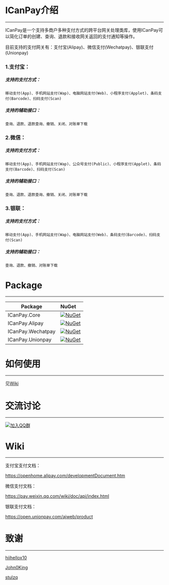 # ICanPay介绍
---

ICanPay是一个支持多商户多种支付方式的跨平台网关处理类库，使用ICanPay可以简化订单的创建、查询、退款和接收网关返回的支付通知等操作。

目前支持的支付网关有：支付宝(Alipay)、微信支付(Wechatpay)、银联支付(Unionpay)

### 1.支付宝：

##### 支持的支付方式：

	移动支付(App)、手机网站支付(Wap)、电脑网站支付(Web)、小程序支付(Applet)、条码支付(Barcode)、扫码支付(Scan)

##### 支持的辅助接口：

	查询、退款、退款查询、撤销、关闭、对账单下载

### 2.微信：

##### 支持的支付方式：
		
	移动支付(App)、手机网站支付(Wap)、公众号支付(Public)、小程序支付(Applet)、条码支付(Barcode)、扫码支付(Scan)

##### 支持的辅助接口：
		
	查询、退款、退款查询、撤销、关闭、对账单下载
			
### 3.银联：

##### 支持的支付方式：
		
	移动支付(App)、手机网站支付(Wap)、电脑网站支付(Web)、条码支付(Barcode)、扫码支付(Scan)

##### 支持的辅助接口：
		
	查询、退款、撤销、对账单下载

# Package
---

Package  | NuGet 
-------- | :------------ 
ICanPay.Core		| [![NuGet](https://img.shields.io/nuget/v/ICanPay.Core.svg)](https://www.nuget.org/packages/ICanPay.Core)
ICanPay.Alipay		| [![NuGet](https://img.shields.io/nuget/v/ICanPay.Alipay.svg)](https://www.nuget.org/packages/ICanPay.Alipay)
ICanPay.Wechatpay	| [![NuGet](https://img.shields.io/nuget/v/ICanPay.Wechatpay.svg)](https://www.nuget.org/packages/ICanPay.Wechatpay)
ICanPay.Unionpay	| [![NuGet](https://img.shields.io/nuget/v/ICanPay.Unionpay.svg)](https://www.nuget.org/packages/ICanPay.Unionpay)

# 如何使用
---

见[Wiki](https://github.com/Varorbc/ICanPay/wiki)

# 交流讨论
---

[![加入QQ群](http://pub.idqqimg.com/wpa/images/group.png)](http://shang.qq.com/wpa/qunwpa?idkey=5d2538328d53d0610188d9dc4a62a7b51e50fe56ad1b35ca9e96308507eb09a7)

# Wiki
---

支付宝支付文档：

https://openhome.alipay.com/developmentDocument.htm

微信支付文档：

https://pay.weixin.qq.com/wiki/doc/api/index.html

银联支付文档：

https://open.unionpay.com/ajweb/product

# 致谢
---

[hiihellox10](https://github.com/hiihellox10)

[John0King](https://github.com/John0King)

[stulzq](https://github.com/stulzq)
